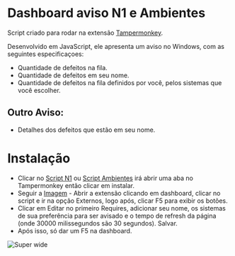 # Dashboard aviso N1 e Ambientes

Script criado para rodar na extensão [Tampermonkey](https://chrome.google.com/webstore/detail/tampermonkey/dhdgffkkebhmkfjojejmpbldmpobfkfo?hl=pt-BR).



Desenvolvido em JavaScript, ele apresenta um aviso no Windows, com as seguintes especificaçoes: 

+ Quantidade de defeitos na fila.
+ Quantidade de defeitos em seu nome.
+ Quantidade de defeitos na fila definidos por você, pelos sistemas que você escolher.
## Outro Aviso:
+ Detalhes dos defeitos que estão em seu nome. 


# Instalação

- Clicar no [Script N1](https://raw.githubusercontent.com/correamth/dashaviso/master/dashavison1.user.js) ou [Script Ambientes](https://raw.githubusercontent.com/correamth/dashaviso/master/dashavisoambientes.user.js) irá abrir uma aba no Tampermonkey então clicar em instalar.
- Seguir a [Imagem](https://github.com/correamth/dashn1/blob/master/img.png) - Abrir a extensão clicando em dashboard, clicar no script e ir na opção Externos, logo após, clicar F5 para exibir os botões.
- Clicar em Editar no primeiro Requires, adicionar seu nome, os sistemas de sua preferência para ser avisado e o tempo de refresh da página (onde 30000 milissegundos são 30 segundos). Salvar.
- Após isso, só dar um F5 na dashboard. 

![Super wide](http://placekitten.com/1280/800)
